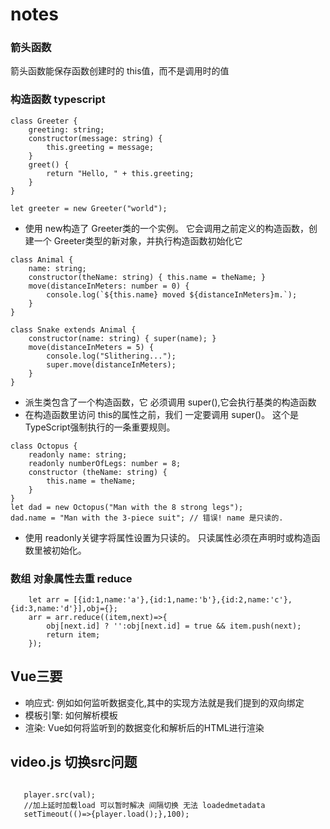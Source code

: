 # notes

### 箭头函数
箭头函数能保存函数创建时的 this值，而不是调用时的值

### 构造函数  typescript
``` constructor->构造函数
class Greeter {
    greeting: string;
    constructor(message: string) {
        this.greeting = message;
    }
    greet() {
        return "Hello, " + this.greeting;
    }
}

let greeter = new Greeter("world");

```
* 使用 new构造了 Greeter类的一个实例。 它会调用之前定义的构造函数，创建一个 Greeter类型的新对象，并执行构造函数初始化它

```
class Animal {
    name: string;
    constructor(theName: string) { this.name = theName; }
    move(distanceInMeters: number = 0) {
        console.log(`${this.name} moved ${distanceInMeters}m.`);
    }
}

class Snake extends Animal {
    constructor(name: string) { super(name); }
    move(distanceInMeters = 5) {
        console.log("Slithering...");
        super.move(distanceInMeters);
    }
}
```
* 派生类包含了一个构造函数，它 必须调用 super(),它会执行基类的构造函数
* 在构造函数里访问 this的属性之前，我们 一定要调用 super()。 这个是TypeScript强制执行的一条重要规则。

```
class Octopus {
    readonly name: string;
    readonly numberOfLegs: number = 8;
    constructor (theName: string) {
        this.name = theName;
    }
}
let dad = new Octopus("Man with the 8 strong legs");
dad.name = "Man with the 3-piece suit"; // 错误! name 是只读的.
```
* 使用 readonly关键字将属性设置为只读的。 只读属性必须在声明时或构造函数里被初始化。
### 数组 对象属性去重  reduce
``` 
    let arr = [{id:1,name:'a'},{id:1,name:'b'},{id:2,name:'c'},{id:3,name:'d'}],obj={};
    arr = arr.reduce((item,next)=>{
        obj[next.id] ? '':obj[next.id] = true && item.push(next);
        return item;
    });

```
## Vue三要
* 响应式: 例如如何监听数据变化,其中的实现方法就是我们提到的双向绑定
* 模板引擎: 如何解析模板
* 渲染: Vue如何将监听到的数据变化和解析后的HTML进行渲染


## video.js  切换src问题
```
        
   player.src(val);
   //加上延时加载load 可以暂时解决 间隔切换 无法 loadedmetadata 
   setTimeout(()=>{player.load();},100); 
```
